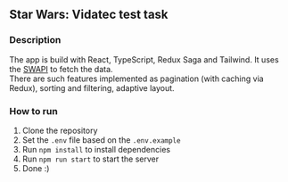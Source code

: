 ## Star Wars: Vidatec test task

### Description

The app is build with React, TypeScript, Redux Saga and Tailwind. It uses the [SWAPI](https://swapi.dev/) to fetch the data.\
There are such features implemented as pagination (with caching via Redux), sorting and filtering, adaptive layout.

### How to run

1. Clone the repository
2. Set the `.env` file based on the `.env.example`
3. Run `npm install` to install dependencies
4. Run `npm run start` to start the server
5. Done :)
